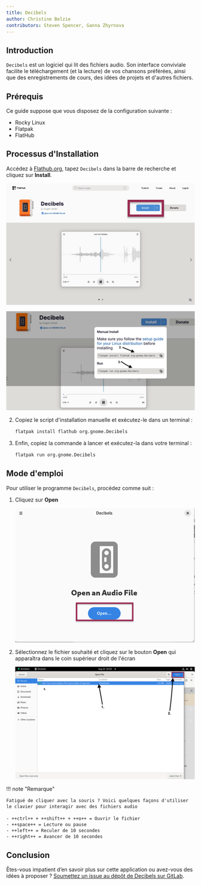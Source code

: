 ```yaml
---
title: Decibels
author: Christine Belzie
contributors: Steven Spencer, Ganna Zhyrnova
---
```


## Introduction

`Decibels` est un logiciel qui lit des fichiers audio. Son interface conviviale facilite le téléchargement (et la lecture) de vos chansons préférées, ainsi que des enregistrements de cours, des idées de projets et d'autres fichiers.

## Prérequis

Ce guide suppose que vous disposez de la configuration suivante :

- Rocky Linux
- Flatpak
- FlatHub

## Processus d'Installation

Accédez à [Flathub.org](https://flathub.org), tapez `Decibels` dans la barre de recherche et cliquez sur **Install**.

![Screenshot of the Decibels app page on FlatHub, showing the install button being highlighted by a red rectangle](images/01_decibels.png)

![manual install script and run script](images/decibels-install.png)

2. Copiez le script d'installation manuelle et exécutez-le dans un terminal :

   ```bash
   flatpak install flathub org.gnome.Decibels
   ```

3. Enfin, copiez la commande à lancer et exécutez-la dans votre terminal :

   ```bash
   flatpak run org.gnome.Decibels
   ```

## Mode d'emploi

Pour utiliser le programme `Decibels`, procédez comme suit :

1. Cliquez sur **Open**

   ![Screenshot of Decibels' landing page with a red rectangle surrounding the blue open button](images/02_decibels.png)

2. Sélectionnez le fichier souhaité et cliquez sur le bouton **Open** qui apparaîtra dans le coin supérieur droit de l'écran

   ![Screenshot of Decibels file selection interface with numbered arrows indicating audio file and Open button](images/03_decibels.png)

!!! note "Remarque"

```
Fatigué de cliquer avec la souris ? Voici quelques façons d'utiliser le clavier pour interagir avec des fichiers audio

- ++ctrl++ + ++shift++ + ++o++ = Ouvrir le fichier
- ++space++ = Lecture ou pause
- ++left++ = Reculer de 10 secondes
- ++right++ = Avancer de 10 secondes
```

## Conclusion

Êtes-vous impatient d’en savoir plus sur cette application ou avez-vous des idées à proposer ? [Soumettez un issue au dépôt de Decibels sur GitLab](https://gitlab.gnome.org/GNOME/Incubator/decibels/-/issues).
